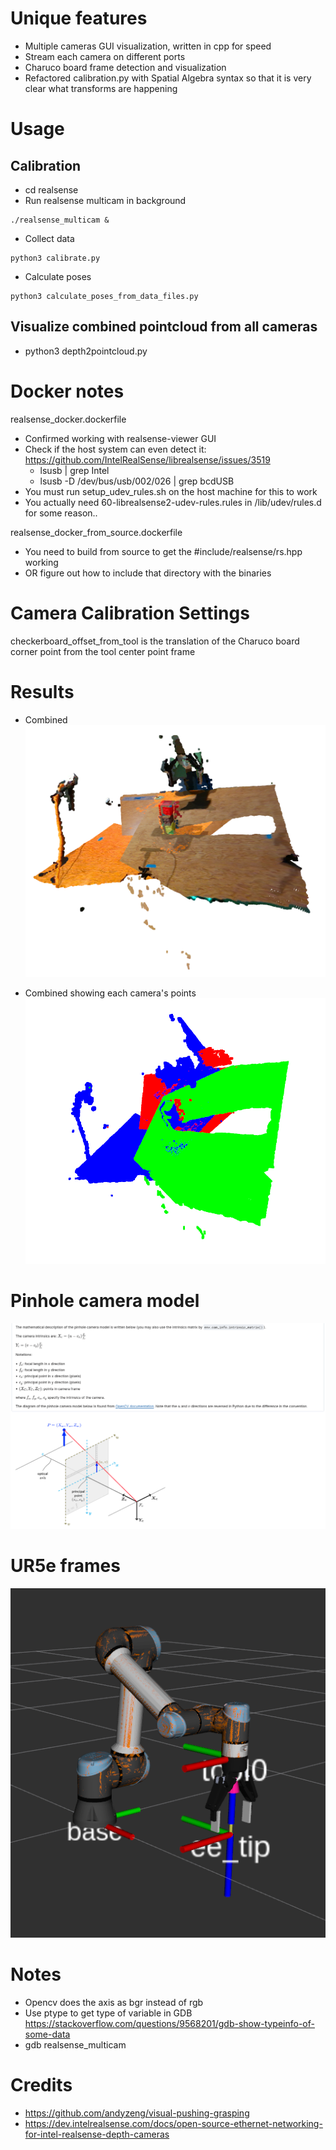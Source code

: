 # Unique features
- Multiple cameras GUI visualization, written in cpp for speed
- Stream each camera on different ports
- Charuco board frame detection and visualization
- Refactored calibration.py with Spatial Algebra syntax so that it is very clear what transforms are happening


# Usage
## Calibration
- cd realsense
- Run realsense multicam in background

```
./realsense_multicam &
```

- Collect data

```
python3 calibrate.py
```

- Calculate poses

```
python3 calculate_poses_from_data_files.py
```

## Visualize combined pointcloud from all cameras
- python3 depth2pointcloud.py

# Docker notes
realsense_docker.dockerfile

- Confirmed working with realsense-viewer GUI
- Check if the host system can even detect it: https://github.com/IntelRealSense/librealsense/issues/3519
  - lsusb | grep Intel
  - lsusb -D /dev/bus/usb/002/026 | grep bcdUSB
- You must run setup_udev_rules.sh on the host machine for this to work
- You actually need 60-librealsense2-udev-rules.rules in /lib/udev/rules.d for some reason..


realsense_docker_from_source.dockerfile
- You need to build from source to get the #include/realsense/rs.hpp working
- OR figure out how to include that directory with the binaries


# Camera Calibration Settings
checkerboard_offset_from_tool is the translation of the Charuco board corner point from the tool center point frame

# Results
- Combined
![combined](images/combined_cams.png)

- Combined showing each camera's points
![combined_color](images/combined_cams_color.png)

# Pinhole camera model
![pinhole](images/pinhole.png)

# UR5e frames
![ur5_frames](images/ur5_frames.png)

# Notes
- Opencv does the axis as bgr instead of rgb
- Use ptype to get type of variable in GDB https://stackoverflow.com/questions/9568201/gdb-show-typeinfo-of-some-data
- gdb realsense_multicam

# Credits
- https://github.com/andyzeng/visual-pushing-grasping
- https://dev.intelrealsense.com/docs/open-source-ethernet-networking-for-intel-realsense-depth-cameras
